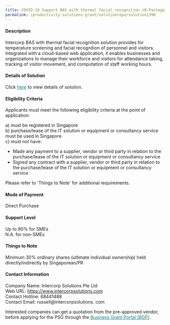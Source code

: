 ```yaml
---
title: COVID-19 Support BAS with thermal facial recognition v8-Package D (BAS Productivity Essential - 200 Active Profiles, 2 Devices)
permalink: /productivity-solutions-grant/solutionrepo/solution1390
---
```


#### Description

Intercorp BAS with thermal facial recognition solution provides for temperature screening and facial recognition of personnel and visitors.  Integrated with a cloud-based web application, it enables businesses and organizations to manage their  workforce and visitors for attendance taking, tracking of visitor movement, and computation of staff working hours.

#### Details of Solution

Click <a href='https://govassist.gobusiness.gov.sg/images/psg/Desensitised_Intercorp_Temp_Screening_Annex_3_Part_4.pdf' style='color:#037e8a'>here</a> to view details of solution.

#### Eligibility Criteria

Applicants must meet the following eligibility criteria at the point of application:

a) must be registered in Singapore <br>
b) purchase/lease of the IT solution or equipment or consultancy service must be used in Singapore <br>
c) must not have:
- Made any payment to a supplier, vendor or third party in relation to the purchase/lease of the IT solution or equipment or consultancy service
- Signed any contract with a supplier, vendor or third party in relation to the purchase/lease of the IT solution or equipment or consultancy service

Please refer to 'Things to Note' for additional requirements.

#### Mode of Payment
Direct Purchase

#### Support Level
Up to 80% for SMEs <br>
N.A. for non-SMEs

#### Things to Note
Minimum 30% ordinary shares (ultimate individual ownership) held directly/indirectly by Singaporean/PR

#### Contact Information
Company Name: Intercorp Solutions Pte Ltd <br>Web URL: https://www.intercorpsolutions.com <br>Contact Hotline: 68441488<br>Contact Email: russell@intercorpsolutions. com 

Interested companies can get a quotation from the pre-approved vendor, before applying for the PSG through the <a target='_blank' style='color:#037e8a' href='https://www.businessgrants.gov.sg/'>Business Grant Portal (BGP)</a>.
